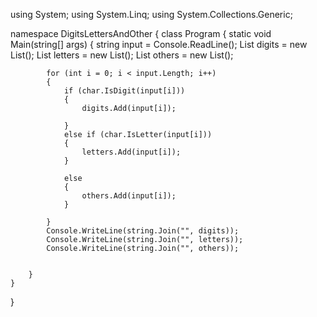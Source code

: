 using System;
using System.Linq;
using System.Collections.Generic;


namespace DigitsLettersAndOther
{
    class Program
    {
        static void Main(string[] args)
        {
            string input = Console.ReadLine();
            List<char> digits = new List<char>();
            List<char> letters = new List<char>();
            List<char> others = new List<char>();

            for (int i = 0; i < input.Length; i++)
            {
                if (char.IsDigit(input[i]))
                {
                    digits.Add(input[i]);

                }
                else if (char.IsLetter(input[i]))
                {
                    letters.Add(input[i]);
                }

                else
                {
                    others.Add(input[i]);
                }
                
            }
            Console.WriteLine(string.Join("", digits));
            Console.WriteLine(string.Join("", letters));
            Console.WriteLine(string.Join("", others));


        }
    }
}
